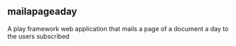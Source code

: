 ## mailapageaday

A play framework web application that mails a page of a document a day to the users subscribed
